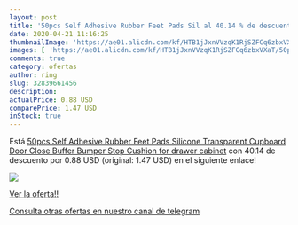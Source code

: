 ```yaml
---
layout: post
title: '50pcs Self Adhesive Rubber Feet Pads Sil al 40.14 % de descuento'
date: 2020-04-21 11:16:25
thumbnailImage: 'https://ae01.alicdn.com/kf/HTB1jJxnVVzqK1RjSZFCq6zbxVXaT/50pcs-Self-Adhesive-Rubber-Feet-Pads-Silicone-Transparent-Cupboard-Door-Close-Buffer-Bumper-Stop-Cushion-for.jpg_350x350._SL200_.jpg'
images: [ 'https://ae01.alicdn.com/kf/HTB1jJxnVVzqK1RjSZFCq6zbxVXaT/50pcs-Self-Adhesive-Rubber-Feet-Pads-Silicone-Transparent-Cupboard-Door-Close-Buffer-Bumper-Stop-Cushion-for.jpg_350x350._SL200_.jpg' ]
comments: true
category: ofertas
author: ring
slug: 32839661456
description:
actualPrice: 0.88 USD
comparePrice: 1.47 USD
inStock: true
---
```


Está [50pcs Self Adhesive Rubber Feet Pads Silicone Transparent Cupboard Door Close Buffer Bumper Stop Cushion for drawer cabinet](https://www.amazon.com/dp/32839661456/?tag=redken08-20) con 40.14 de descuento por 0.88 USD (original: 1.47 USD) en el siguiente enlace!

[![](https://ae01.alicdn.com/kf/HTB1jJxnVVzqK1RjSZFCq6zbxVXaT/50pcs-Self-Adhesive-Rubber-Feet-Pads-Silicone-Transparent-Cupboard-Door-Close-Buffer-Bumper-Stop-Cushion-for.jpg_350x350._SL200_.jpg)](https://www.amazon.com/dp/32839661456/?tag=redken08-20)

[Ver la oferta!!](https://www.amazon.com/dp/32839661456/?tag=redken08-20)

[Consulta otras ofertas en nuestro canal de telegram](https://t.me/s/ofertas25)
